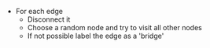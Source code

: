 * For each edge
    * Disconnect it
    * Choose a random node and try to visit all other nodes
    * If not possible label the edge as a 'bridge'
